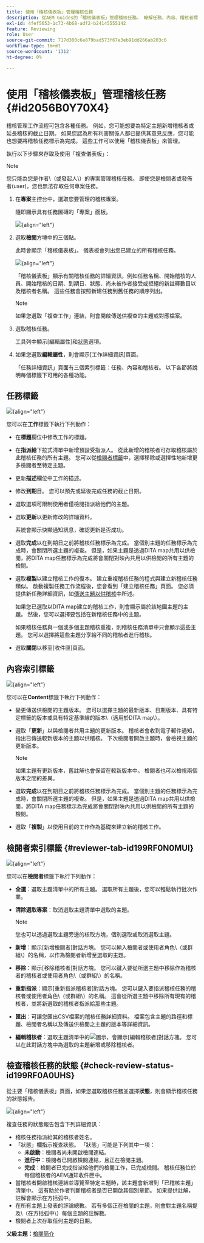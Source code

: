 ```yaml
---
title: 使用「稽核儀表板」管理稽核任務
description: 從AEM Guides的「稽核儀表板」管理稽核任務。 瞭解任務、內容、稽核者標籤下的執行動作，並檢查稽核任務的狀態。
exl-id: 4fef5653-1c73-4b68-adf2-b24145555142
feature: Reviewing
role: User
source-git-commit: 717d300c6e879bad573f67e3eb91dd266ab203c6
workflow-type: tm+mt
source-wordcount: '1312'
ht-degree: 0%

---
```


# 使用「稽核儀表板」管理稽核任務 {#id2056B0Y70X4}

稽核管理工作流程可包含各種任務。 例如，您可能想要為特定主題新增稽核者或延長稽核的截止日期。 如果您認為所有利害關係人都已提供其意見反應，您可能也想要將稽核任務標示為完成。 這些工作可以使用「稽核儀表板」來管理。

執行以下步驟來存取及使用「複查儀表板」：

>[!NOTE]
>
> 您只能為您是作者\（或發起人\）的專案管理稽核任務。 即使您是檢閱者或發佈者\(user\)，您也無法存取任何專案任務。

1. 在&#x200B;**專案**&#x200B;主控台中，選取您要管理的稽核專案。

   隨即顯示具有任務圖磚的「專案」面板。

   ![](images/review-management.png){align="left"}

1. 選取&#x200B;**檢閱**&#x200B;方塊中的三個點。

   此時會顯示「稽核儀表板」。 儀表板會列出您已建立的所有稽核任務。

   ![](images/review-dashboard.png){align="left"}

   「稽核儀表板」顯示有關稽核任務的詳細資訊，例如任務名稱、開始稽核的人員、開始稽核的日期、到期日、狀態、尚未被作者接受或拒絕的新註釋數目以及稽核者名稱。 這些任務會按照新建任務到舊任務的順序列出。

   >[!NOTE]
   >
   > 如果您選取「複查工作」連結，則會開啟傳送供複查的主題或對應檔案。

1. 選取稽核任務。

   工具列中顯示[編輯屬性]和[狀態](#check-review-status-id199RF0A0UHS)選項。

1. 如果您選取&#x200B;**編輯屬性**，則會顯示[工作詳細資訊]頁面。

   「任務詳細資訊」頁面有三個索引標籤：任務、內容和稽核者。 以下各節將說明每個標籤下可用的各種功能。


## 任務標籤

![](images/review-task-page.png){align="left"}

您可以在&#x200B;**工作**&#x200B;標籤下執行下列動作：

- 在&#x200B;**標題**&#x200B;欄位中修改工作的標題。
- 在&#x200B;**指派給**&#x200B;下拉式清單中新增預設受指派人。 從此新增的稽核者可存取稽核屬於此稽核任務的所有主題。 您可以從[檢閱者標籤](#reviewer-tab-id199RF0N0MUI)中，選擇移除或選擇性地新增更多檢閱者至特定主題。
- 更新&#x200B;**描述**&#x200B;欄位中工作的描述。
- 修改&#x200B;**到期日**。 您可以預先或延後完成任務的截止日期。
- 選取選項可限制使用者僅檢閱指派給他們的主題。
- 選取&#x200B;**更新**&#x200B;以更新修改的詳細資料。

  系統會顯示快顯通知訊息，確認更新是否成功。
- 選取&#x200B;**完成**&#x200B;以在到期日之前將稽核任務標示為完成。 當個別主題的任務標示為完成時，會關閉所選主題的複查。 但是，如果主題是透過DITA map共用以供檢閱，將DITA map任務標示為完成將會關閉對映內共用以供檢閱的所有主題的檢閱。
- 選取&#x200B;**複製**&#x200B;以建立稽核工作的復本。 建立重複稽核任務的程式與建立新稽核任務類似。 啟動複製任務工作流程後，您會看到「建立稽核任務」頁面。 您必須提供新任務詳細資訊，如[傳送主題以供稽核](review-send-topics-for-review.md#)中所述。

  如果您已選取以DITA map建立的稽核工作，則會顯示屬於該地圖主題的主題。 然後，您可以選擇要包括在新稽核任務中的主題。

  如果稽核任務與一個或多個主題稽核重複，則稽核任務清單中只會顯示這些主題。 您可以選擇將這些主題分享給不同的稽核者進行稽核。

- 選取&#x200B;**關閉**&#x200B;以移至[收件匣]頁面。

## 內容索引標籤

![](images/review-content-page.png){align="left"}

您可以在&#x200B;**Content**&#x200B;標籤下執行下列動作：

- 變更傳送供檢閱的主題版本。 您可以選擇主題的最新版本、日期版本、具有特定標籤的版本或具有特定基準線的版本\（適用於DITA map\）。

- 選取「**更新**」以與檢閱者共用主題的更新版本。 稽核者會收到電子郵件通知，指出已傳送較新版本的主題以供稽核。 下次檢閱者開啟主題時，會檢視主題的更新版本。

  >[!NOTE]
  >
  > 如果主題有更新版本，舊註解也會保留在較新版本中。 檢閱者也可以檢視兩個版本之間的差異。

- 選取&#x200B;**完成**&#x200B;以在到期日之前將稽核任務標示為完成。 當個別主題的任務標示為完成時，會關閉所選主題的複查。 但是，如果主題是透過DITA map共用以供檢閱，將DITA map任務標示為完成將會關閉對映內共用以供檢閱的所有主題的檢閱。

- 選取「**複製**」以使用目前的工作作為基礎來建立新的稽核工作。


## 檢閱者索引標籤 {#reviewer-tab-id199RF0N0MUI}

![](images/reviewers-tab.png){align="left"}

您可以在&#x200B;**檢閱者**&#x200B;標籤下執行下列動作：

- **全選**：選取主題清單中的所有主題。 選取所有主題後，您可以輕鬆執行批次作業。
- **清除選取專案**：取消選取主題清單中選取的主題。

  >[!NOTE]
  >
  > 您也可以透過選取主題旁邊的核取方塊，個別選取或取消選取主題。

- **新增**：顯示[新增檢閱者]對話方塊。 您可以輸入檢閱者或使用者角色\（或群組\）的名稱，以作為檢閱者新增至選取的主題。
- **移除**：顯示[移除稽核者]對話方塊。 您可以鍵入要從所選主題中移除作為稽核者的稽核者或使用者角色\（或群組\）的名稱。
- **重新指派**：顯示[重新指派稽核者]對話方塊。 您可以鍵入要指派稽核任務的稽核者或使用者角色\（或群組\）的名稱。 這會從所選主題中移除所有現有的稽核者，並將新選取的稽核者指派給那些主題。
- **匯出**：可讓您匯出CSV檔案的稽核任務詳細資料。 檔案包含主題的路徑和標題、檢閱者名稱以及傳送供檢閱之主題的版本等詳細資訊。
- **編輯稽核者**：選取主題清單中的![](images/edit_pencil_icon.svg)圖示，會顯示[編輯稽核者]對話方塊。 您可以在此對話方塊中為選取的主題新增或移除稽核者。

## 檢查稽核任務的狀態 {#check-review-status-id199RF0A0UHS}

從主要「稽核儀表板」頁面，如果您選取稽核任務並選擇&#x200B;**狀態**，則會顯示稽核任務的狀態報告。

![](images/review-status-report.png){align="left"}

複查任務的狀態報告包含下列詳細資訊：

- 稽核任務指派給其的稽核者姓名。
- 「狀態」欄指示複查狀態。 「狀態」可能是下列其中一項：
   - **未啟動**：檢閱者尚未開啟檢閱連結。
   - **進行中**：檢閱者已開啟檢閱連結，且正在檢閱主題。
   - **完成**：檢閱者已完成指派給他們的檢閱工作，已完成檢閱。 稽核任務位於每個稽核者的AEM通知收件匣中。
- 當稽核者開啟稽核連結並導覽至特定主題時，該主題會新增到「已稽核主題」清單中。 這有助於作者判斷稽核者是否已開啟其個別章節。 如果提供註解，註解會顯示在方括弧中。
- 在所有主題上發表的評論總數。 若有多個正在檢閱的主題，則會對主題名稱提及\（在方括弧中\）每個主題的註解數。
- 檢閱者上次存取任何主題的日期。

**父級主題：**[&#x200B;檢閱簡介](review.md)
